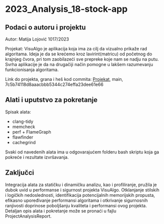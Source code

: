 # 2023_Analysis_18-stock-app

## Podaci o autoru i projektu
Autor: Matija Lojović 1017/2023

Projekat: VisuAlgo je aplikacija koja ima za cilj da vizualno prikaže rad algoritama. Ideja je da se krećemo kroz lavirint(matricu) od početnog do krajnjeg čvora, pri tom zaobilazeći sve prepreke koje nam se nadju na putu. Svrha aplikacije je da na drugačiji način pomogne u lakšem razumevanju funkcionisanja algoritama.

Link do projekta, grana i heš kod commita: [Projekat](https://gitlab.com/matf-bg-ac-rs/course-rs/projects-2023-2024/VisuAlgo.git), main, 7c5b74118d8aaacbbb5344c274effa23dee61e66

## Alati i uputstvo za pokretanje

Spisak alata:
* clang-tidy
* memcheck
* perf + FlameGraph
* flawfinder
* cachegrind

Svaki od navedenih alata ima u odgovarajućem folderu bash skriptu koja ga pokreće i rezultate izvršavanja. 

## Zaključci

Integracija alata za statičku i dinamičku analizu, kao i profiliranje, pružila je dubok uvid u performanse i sigurnost projekta VisuAlgo. Otklanjanje stilskih i logičkih nedoslednosti, identifikacija potencijalnih memorijskih propusta, efikasno upoređivanje performansi algoritama i otkrivanje sigurnosnih ranjivosti doprinose poboljšanju kvaliteta i performansi ovog projekta.
Detaljan opis alata i pokretanje može se pronaći u fajlu ProjectAnalysisReport.
